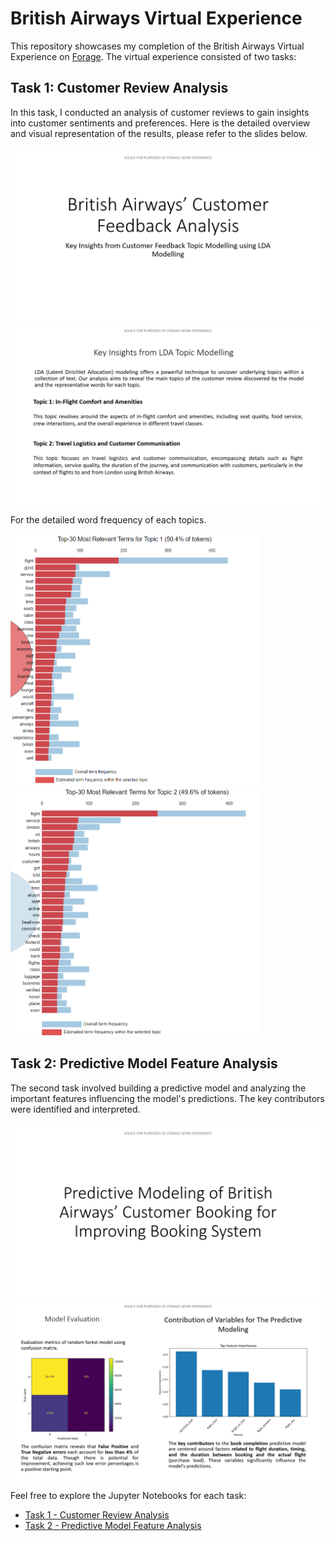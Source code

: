 # British Airways Virtual Experience

This repository showcases my completion of the British Airways Virtual Experience on [Forage](https://www.theforage.com/). The virtual experience consisted of two tasks:

## Task 1: Customer Review Analysis
In this task, I conducted an analysis of customer reviews to gain insights into customer sentiments and preferences. Here is the detailed overview and visual representation of the results, please refer to the slides below.

![Slide 1.1](https://github.com/auliaaaz/VE-British-Airways/blob/main/slides/slide1_1.png)
![Slide 1.2](https://github.com/auliaaaz/VE-British-Airways/blob/main/slides/slide1_2_updated.png)

For the detailed word frequency of each topics.

<img src="https://github.com/auliaaaz/VE-British-Airways/blob/main/img/topic1.png" alt="Topic 1" width="400" height="400"/> <img src="https://github.com/auliaaaz/VE-British-Airways/blob/main/img/topic2.png" alt="Topic 2" width="400" height="400"/>

## Task 2: Predictive Model Feature Analysis
The second task involved building a predictive model and analyzing the important features influencing the model's predictions. The key contributors were identified and interpreted.

![Slide 2.1](https://github.com/auliaaaz/VE-British-Airways/blob/main/slides/slide2_1.png)
![Slide 2.2](https://github.com/auliaaaz/VE-British-Airways/blob/main/slides/slide2_2.png)

Feel free to explore the Jupyter Notebooks for each task:
- [Task 1 - Customer Review Analysis](https://github.com/auliaaaz/VE-British-Airways/blob/main/British_Airways_Analysis.ipynb)
- [Task 2 - Predictive Model Feature Analysis](https://github.com/auliaaaz/VE-British-Airways/blob/main/Predictive_Modeling.ipynb)
